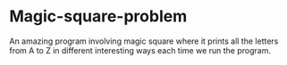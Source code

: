 # Magic-square-problem

An amazing program involving magic square where it prints all the letters from A to Z in different interesting ways each time we run the program.
